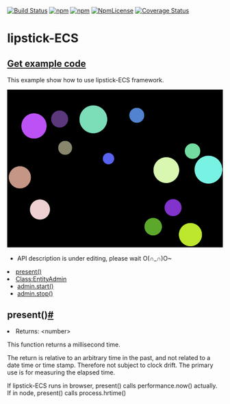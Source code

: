 

[![Build Status](https://travis-ci.org/superztf/lipstick-ECS.svg?branch=master)](https://travis-ci.org/superztf/lipstick-ECS)
[![npm](https://img.shields.io/npm/v/lipstick-ecs.svg)](https://www.npmjs.com/package/lipstick-ecs)
[![npm](https://img.shields.io/npm/dt/lipstick-ecs.svg)](https://www.npmjs.com/package/lipstick-ecs)
[![NpmLicense](https://img.shields.io/npm/l/lipstick-ecs.svg)](https://www.npmjs.com/package/lipstick-ecs)
[![Coverage Status](https://coveralls.io/repos/github/superztf/lipstick-ECS/badge.svg?branch=master)](https://coveralls.io/github/superztf/lipstick-ECS?branch=master)

# lipstick-ECS

## [Get example code](https://github.com/superztf/ECS-example)
This example show how to use lipstick-ECS framework.

![gif](https://raw.githubusercontent.com/superztf/ECS-example/master/example.gif)

* API description is under editing, please wait O(∩_∩)O~

<li> <a href="#function_present">present()</a>
<li> <a href="#class_EntityAdmin">Class:EntityAdmin</a>
<ul>
<li><a href="#admin_start">admin.start()</a></li>
<li><a href="#admin_stop">admin.stop()</a></li>
</ul>
<!-- <li><code>arg</code> <a class="type">&#x3C;string></a> -->
<h2>present()<span><a class="mark" href="#function_present" id="function_present">#</a></span></h2>
<li>Returns: <a class="type">&#x3C;number></a></li>
<p>This function returns a millisecond time.</p>
<p>The return is relative to an arbitrary time in the past, and not related to a date time or time stamp. Therefore not subject to clock drift. The primary use is for measuring the elapsed time.</p>
<p>If lipstick-ECS runs in browser, present() calls performance.now() actually. If in node, present() calls process.hrtime()</p>

